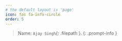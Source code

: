 ```yaml
---
# the default layout is 'page'
icon: fas fa-info-circle
order: 5
---
```


> Name: `Ajay Singh`{: .filepath }.
{: .prompt-info }